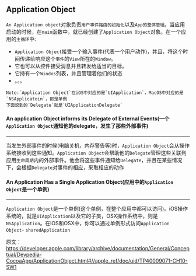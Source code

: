 ## Application Object

`An Application object`对象负责`用户事件路由的初始化`以及`App的整体管理`。当应用启动的时候，在`main`函数中，就已经创建了`Application Object`对象。在一个应用的`主循环`中:

- `Application Object`接受一个输入事件(代表一个用户动作)，并且，将这个时间传递给响应这个`事件`的`View`所在的`Window`。
- 它也可以从控件接受消息并且转发给适当的目标。
- 它持有一个`Windos`列表，并且管理着他们的状态
- 。。。

````
Note:`Application Object`在iOS中对应的是`UIApplication`，MacOS中对应的是`NSApplicatoin`，都是单例
下面说到的`Delegate`就是`UIApplicationDelegate`
````



#### An application Object informs its Delegate of External Events(一个`Application Object`通知他的delegate，发生了那些外部事件)

-------

当发生外部事件的时候(电脑关机，内存警告等)时，`Application Object`会从操作系统接收到这些通知。`Application Object`会帮助他的`Delegate`管理这些关联到应用`生命周期`内的外部事件。他会将这些事件通知给`Delegate`，并且在某些情况下，会根据`Delegate`对事件的相应，采取相应的动作



#### An Application Has a Single Application Object(应用中的`Application Object`是一个单例)

-----

`Application Object`是一个单例(这个单例，在整个应用中都可以访问)。iOS操作系统的，就是`UIApplication`以及它的子类，OSX操作系统中，则是`NSApplication`。在iOS和OSX中，你可以通过单例形式访问`Application Object`- `sharedApplication`



原文：https://developer.apple.com/library/archive/documentation/General/Conceptual/Devpedia-CocoaApp/ApplicationObject.html#//apple_ref/doc/uid/TP40009071-CH10-SW1